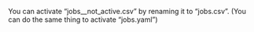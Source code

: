 
You can activate “jobs__not_active.csv” by renaming it to “jobs.csv”. (You can do the same thing to activate “jobs.yaml”)
